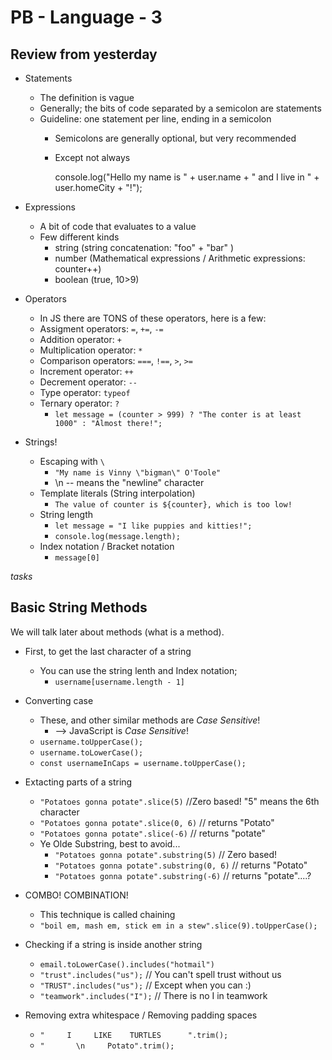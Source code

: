 # PB - Language - 3

## Review from yesterday

- Statements
  - The definition is vague
  - Generally; the bits of code separated by a semicolon are statements
  - Guideline: one statement per line, ending in a semicolon
    - Semicolons are generally optional, but very recommended
    - Except not always

      console.log("Hello my name is " + user.name +
                  " and I live in " + user.homeCity +
                  "!");

- Expressions
  - A bit of code that evaluates to a value
  - Few different kinds
    - string (string concatenation: "foo" + "bar" )
    - number (Mathematical expressions / Arithmetic expressions: counter++)
    - boolean (true, 10>9)
- Operators
  - In JS there are TONS of these operators, here is a few:
  - Assigment operators: `=`, `+=`, `-=`
  - Addition operator: `+`
  - Multiplication operator: `*`
  - Comparison operators: `===`, `!==`, `>`, `>=`
  - Increment operator: `++`
  - Decrement operator: `--`
  - Type operator: `typeof`
  - Ternary operator: `?`
    - `let message = (counter > 999) ? "The conter is at least 1000" : "Almost there!";`
- Strings!
  - Escaping with `\`
    - `"My name is Vinny \"bigman\" O'Toole"`
    - \n -- means the "newline" character
  - Template literals (String interpolation)
    - ``The value of counter is ${counter}, which is too low!``
  - String length
    - `let message = "I like puppies and kitties!";`
    - `console.log(message.length);`
  - Index notation / Bracket notation
    - `message[0]`

*tasks*

## Basic String Methods

We will talk later about methods (what is a method).

- First, to get the last character of a string
  - You can use the string lenth and Index notation;
    - `username[username.length - 1]`
- Converting case
  - These, and other similar methods are *Case Sensitive*!
    - --> JavaScript is *Case Sensitive*!
  - `username.toUpperCase();`
  - `username.toLowerCase();`
  - `const usernameInCaps = username.toUpperCase();`
- Extacting parts of a string
  - `"Potatoes gonna potate".slice(5)` //Zero based! "5" means the 6th character
  - `"Potatoes gonna potate".slice(0, 6)` // returns "Potato"
  - `"Potatoes gonna potate".slice(-6)` // returns "potate"
  - Ye Olde Substring, best to avoid...
    - `"Potatoes gonna potate".substring(5)` // Zero based!
    - `"Potatoes gonna potate".substring(0, 6)` // returns "Potato"
    - `"Potatoes gonna potate".substring(-6)` // returns "potate"....?
- COMBO! COMBINATION!
  - This technique is called chaining
  - `"boil em, mash em, stick em in a stew".slice(9).toUpperCase();`
- Checking if a string is inside another string
  - `email.toLowerCase().includes("hotmail")`
  - `"trust".includes("us");` // You can't spell trust without us
  - `"TRUST".includes("us");` // Except when you can :)
  - `"teamwork".includes("I");` // There is no I in teamwork

- Removing extra whitespace / Removing padding spaces
  - `"     I     LIKE    TURTLES      ".trim();`
  - `"       \n     Potato".trim();`


